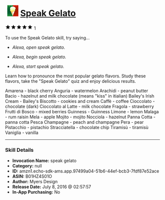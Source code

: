 # &nbsp;<img src="skill_icon" alt="Speak Gelato icon" width="36"> [Speak Gelato](http://alexa.amazon.com/#skills/amzn1.echo-sdk-ams.app.97499a04-51b6-44ef-bcb3-7fdf87e52ace)
![5 stars](../../images/ic_star_black_18dp_1x.png)![5 stars](../../images/ic_star_black_18dp_1x.png)![5 stars](../../images/ic_star_black_18dp_1x.png)![5 stars](../../images/ic_star_black_18dp_1x.png)![5 stars](../../images/ic_star_black_18dp_1x.png) 1

To use the Speak Gelato skill, try saying...

* *Alexa, open speak gelato.*

* *Alexa, begin speak gelato.*

* *Alexa, start speak gelato.*

Learn how to pronounce the most popular gelato flavors. Study these flavors, take the "Speak Gelato" quiz and enjoy delicious results. 

Amarena - black cherry
Anguria - watermelon
Arachidi - peanut butter
Bacio - hazelnut and milk chocolate (means "kiss" in itialian)
Bailey's Irish Cream - Bailey's
Biscotto - cookies and cream
Caffè - coffee
Cioccolato - chocolate (dark)
Cioccolato al Latte - milk chocolate 
Fragola - strawberry
Frutti di Bosco - mixed berries
Guinness - Guinness
Limone - lemon
Malaga - rum raisin
Mela - apple
Mojito - mojito
Nocciola - hazelnut
Panna Cotta - panna cotta
Pesca Champagne - peach and champagne
Pera - pear
Pistacchio - pistachio
Stracciatella - chocolate chip
Tiramisù - tiramisù
Vaniglia - vanilla

***

### Skill Details

* **Invocation Name:** speak gelato
* **Category:** null
* **ID:** amzn1.echo-sdk-ams.app.97499a04-51b6-44ef-bcb3-7fdf87e52ace
* **ASIN:** B01HZ4S01O
* **Author:** Myers Design
* **Release Date:** July 8, 2016 @ 02:57:57
* **In-App Purchasing:** No
